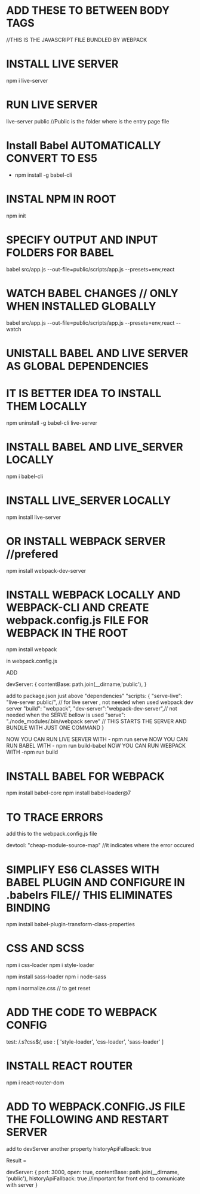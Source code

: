 
# ADD THESE TO BETWEEN BODY TAGS

<!-- <script crossorigin src="https://unpkg.com/react@17/umd/react.production.min.js"></script>
<script crossorigin src="https://unpkg.com/react-dom@17/umd/react-dom.production.min.js"></script> -->
<!-- <script src="/scripts/app.js"></script> // THIS IS THE JAVASCRIPT FILE -->

<script src="/bundle.js"></script> //THIS IS THE JAVASCRIPT FILE BUNDLED BY WEBPACK

# INSTALL LIVE SERVER
npm i live-server

# RUN LIVE SERVER
live-server public     //Public is the folder where is the entry page file

# Install Babel AUTOMATICALLY CONVERT TO ES5
-   npm install -g babel-cli

# INSTAL NPM IN ROOT
npm init



# SPECIFY OUTPUT AND INPUT FOLDERS FOR BABEL
babel src/app.js --out-file=public/scripts/app.js --presets=env,react

# WATCH BABEL CHANGES  // ONLY WHEN INSTALLED GLOBALLY
babel src/app.js --out-file=public/scripts/app.js --presets=env,react --watch

# UNISTALL BABEL AND LIVE SERVER AS GLOBAL DEPENDENCIES
# IT IS BETTER IDEA TO INSTALL THEM LOCALLY

npm uninstall -g babel-cli live-server

# INSTALL BABEL AND LIVE_SERVER LOCALLY 
npm i babel-cli

# INSTALL LIVE_SERVER LOCALLY 
npm install live-server

 # OR INSTALL WEBPACK SERVER //prefered
 npm install webpack-dev-server

# INSTALL WEBPACK LOCALLY AND WEBPACK-CLI AND CREATE webpack.config.js  FILE FOR WEBPACK IN THE ROOT
npm install webpack

in webpack.config.js  

ADD

devServer: {
  contentBase:  path.join(__dirname,'public'),
}

add to package.json just above "dependencies"
  "scripts: {
      "serve-live": "live-server public/",   // for live server , not needed when used webpack dev server
      "build": "webpack",
      "dev-server":"webpack-dev-server",// not needed when the SERVE bellow is used
      "serve": "./node_modules/.bin/webpack serve" // THIS STARTS THE SERVER AND BUNDLE WITH JUST ONE COMMAND
 }

 NOW YOU CAN RUN LIVE SERVER WITH - npm run serve
 NOW YOU CAN RUN BABEL WITH       - npm run build-babel
 NOW YOU CAN RUN WEBPACK WITH      -npm run build

 # INSTALL BABEL FOR WEBPACK 
 npm install babel-core
 npm install babel-loader@7

 # TO TRACE ERRORS 
 add this to the webpack.config.js file

 devtool: "cheap-module-source-map"  //it indicates where the error occured

 # SIMPLIFY ES6 CLASSES WITH BABEL PLUGIN AND CONFIGURE IN .babelrs FILE// THIS ELIMINATES BINDING 
 npm install babel-plugin-transform-class-properties


 # CSS AND SCSS
 npm i css-loader
 npm i style-loader

 npm install sass-loader
 npm i node-sass

 npm i normalize.css   // to get reset


 # ADD THE CODE TO WEBPACK CONFIG
 test: /\.s?css$/,
            use : [
                'style-loader',
                'css-loader',
                'sass-loader'
            ]

# INSTALL REACT ROUTER 
npm i react-router-dom

# ADD TO WEBPACK.CONFIG.JS FILE THE FOLLOWING AND RESTART SERVER

add to devServer another property  historyApiFallback: true

Result =

devServer: {
  port: 3000,
  open: true,
  contentBase: path.join(__dirname, 'public'),
  historyApiFallback: true  //important for front end to comunicate with server
}
